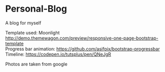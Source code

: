 # Personal-Blog
A blog for myself

Template used: Moonlight http://demo.themewagon.com/preview/responsive-one-page-bootstrap-template <br />
Progress bar animation: https://github.com/asifpix/bootstrap-progressbar <br />
Timeline: https://codepen.io/tutsplus/pen/QNeJgR <br />

Photos are taken from google
